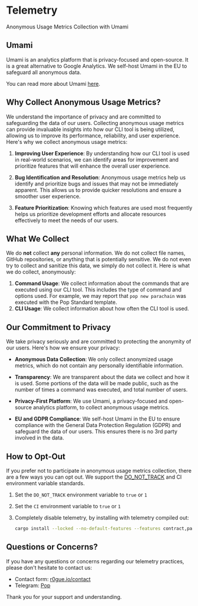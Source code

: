 # Telemetry

Anonymous Usage Metrics Collection with Umami

## Umami

Umami is an analytics platform that is privacy-focused and open-source. It is a great alternative to Google Analytics.
We self-host Umami in the EU to safeguard all anonymous data.

You can read more about Umami [here](https://umami.is/).

## Why Collect Anonymous Usage Metrics?

We understand the importance of privacy and are committed to safeguarding the data of our users. Collecting
anonymous usage metrics can provide invaluable insights into how our CLI tool is being utilized, allowing us to improve
its performance, reliability, and user experience. Here's why we collect anonymous usage metrics:

1. **Improving User Experience**: By understanding how our CLI tool is used in real-world scenarios, we can identify
   areas for improvement and prioritize features that will enhance the overall user experience.

2. **Bug Identification and Resolution**: Anonymous usage metrics help us identify and prioritize bugs and issues that
   may not be immediately apparent. This allows us to provide quicker resolutions and ensure a smoother user experience.

3. **Feature Prioritization**: Knowing which features are used most frequently helps us prioritize development efforts
   and allocate resources effectively to meet the needs of our users.

## What We Collect

We do **not** collect **any** personal information. We do not collect file names, GitHub repositories, or anything
that is potentially sensitive. We do not even try to collect and sanitize this data, we simply do not collect it.
Here is what we do collect, anonymously:

1. **Command Usage**: We collect information about the commands that are executed using our CLI tool. This includes
   the type of command and options used. For example, we may report that `pop new parachain` was executed with the Pop
   Standard template.
2. **CLI Usage**: We collect information about how often the CLI tool is used.

## Our Commitment to Privacy

We take privacy seriously and are committed to protecting the anonymity of our users. Here's how we ensure your privacy:

- **Anonymous Data Collection**: We only collect anonymized usage metrics, which do not contain any personally
  identifiable information.

- **Transparency**: We are transparent about the data we collect and how it is used. Some portions of the data will be
  made public,
  such as the number of times a command was executed, and total number of users.

- **Privacy-First Platform**: We use Umami, a privacy-focused and open-source analytics platform, to collect anonymous
  usage metrics.

- **EU and GDPR Compliance**: We self-host Umami in the EU to ensure compliance with the General Data Protection
  Regulation (GDPR) and safeguard the data of our users. This ensures there is no 3rd party involved in the data.

## How to Opt-Out

If you prefer not to participate in anonymous usage metrics collection, there are a
few ways you can opt out. We support the [DO_NOT_TRACK](https://consoledonottrack.com/) and CI environment variable
standards.

1. Set the `DO_NOT_TRACK` environment variable to `true` or `1`
2. Set the `CI` environment variable to `true` or `1`
3. Completely disable telemetry, by installing with telemetry compiled out:

    ```bash
    cargo install --locked --no-default-features --features contract,parachain --git "https://github.com/r0gue-io/pop-cli"
    ```

## Questions or Concerns?

If you have any questions or concerns regarding our telemetry practices, please don't
hesitate to contact us:

- Contact form: [r0gue.io/contact](https://r0gue.io/contact)
- Telegram: [Pop](https://t.me/onpopio)

Thank you for your support and understanding.
